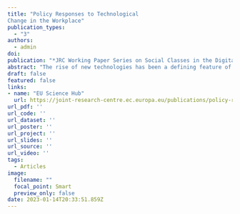 ```yaml
---
title: "Policy Responses to Technological
Change in the Workplace"
publication_types:
  - "3"
authors:
  - admin
doi: 
publication: "*JRC Working Paper Series on Social Classes in the Digital Age* 2023/04, 1-21"
abstract: "The rise of new technologies has been a defining feature of advanced capitalist countries over the last decades, reigniting concerns about the future of work, rising inequality, and technological unemployment. While there is little doubt that rapid technological progress has far-reaching economic, social, and political consequences, little is known about viable and effective policies governments can implement to assist workers and communities in adjusting to a fast-changing economic landscape and rising labor market insecurity. This paper focuses on the ability of public policies to moderate technology-induced labor market vulnerability and its well-documented political downstream consequences. First, I suggest to theoretically classify policy responses according to their intended goal into a three-fold typology, distinguishing between investment, steering, and compensation policies. After that, I provide a detailed discussion on the current state of the empirical literature how such policy responses affect workers coping with technological change. In the last section, I discuss to what extent these findings can guide the adoption of policies to help workers adapt to technological change and point out potential avenues for future research."
draft: false
featured: false
links:
- name: "EU Science Hub"
  url: https://joint-research-centre.ec.europa.eu/publications/policy-responses-technological-change-workplace_en
url_pdf: ''
url_code: ''
url_dataset: ''
url_poster: ''
url_project: ''
url_slides: ''
url_source: ''
url_video: ''
tags:
  - Articles
image:
  filename: ""
  focal_point: Smart
  preview_only: false
date: 2023-01-14T20:33:51.859Z
---
```

